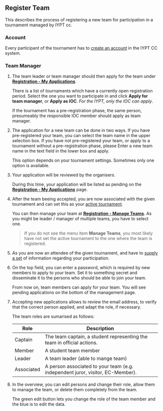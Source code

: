 ## Register Team

This describes the process of registering a new team for participation in a tournament managed by IYPT cc.

### Account

Every participant of the tournament has to [create an account](account.md) in the IYPT CC system.

### Team Manager

1. The team leader or team manager should then apply for the team under [**Registration - My Applications**](/registration/list).

    There is a list of tournaments which have a currently open registration period.
    Select the one you want to participate in and click **Apply for team manager**, or **Apply as IOC**. *For the IYPT, only the IOC can apply*.

    If the tournament has a pre-registration phase, the same person, presumeably the responsible IOC member should apply as team manager.

0. The application for a new team can be done in two ways. If you have pre-registered your team, you can select the team name in the upper selection box. If you have not pre-registered your team, or apply to a tournament without a pre-registration phase, please Enter a new team name in the text field in the lower box and apply.

    This option depends on your tournament settings. Sometimes only one option is available.

0. Your application will be reviewed by the organisers.

    During this time, your application will be listed as pending on the [**Registration - My Applications**](/registration/list) page.

0. After the team beeing accepted, you are now associated with the given tournament and can set this as your [active tournament](account.md).


    You can then manage your team at [**Registration - Manage Teams**](/registration/manage/list).
    As you might be leader / manager of multiple teams, you have to select one.

    > If you do not see the menu item **Manage Teams**, you most likely have not set the active tournament to the one where the team is registered.

0. As you are now an attendee of the given tournament, and have to [supply a set](register_data.md) of information regarding your participation.

0. On the top field, you can enter a password, which is required by new members to apply to your team. Set it to something secret and disseminate it to the persons who should be able to join your team.

    From now on, team members can apply for your team. You will see pending applications on the bottom of the management page.

0. Accepting new applications allows to review the email address, to verify that the correct person applied, and adapt the role, if necessary.

    The team roles are sumarised as follows:

    | Role | Description |
    |------|-------------|
    | Captain | The team captain, a student representing the team in official actions.|
    | Member | A student team member |
    | Leader | A team leader (able to mange team)|
    | Associated | A person associated to your team (e.g. independent juror, visitor, EC-Member).|

0. In the overview, you can edit persons and change their role, allow them to manage the team, or delete them completely from the team.

   The green edit button lets you change the role of the team member and the blue is to edit the data.


